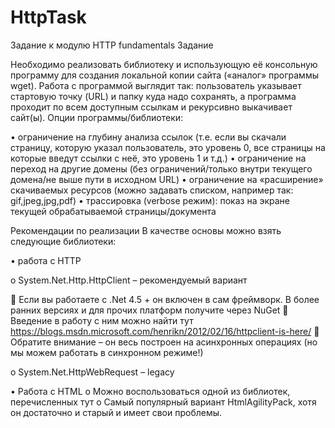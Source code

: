 # HttpTask
Задание к модулю HTTP fundamentals
Задание

Необходимо реализовать библиотеку и использующую её консольную программу для создания локальной копии сайта («аналог» программы wget).
Работа с программой выглядит так: пользователь указывает стартовую точку (URL) и папку куда надо сохранять, а программа проходит по всем доступным ссылкам и рекурсивно выкачивает сайт(ы).
Опции программы/библиотеки:

•	ограничение на глубину анализа ссылок (т.е. если вы скачали страницу, которую указал пользователь, это уровень 0, все страницы на которые введут ссылки с неё, это уровень 1 и т.д.) 
•	ограничение на переход на другие домены (без ограничений/только внутри текущего домена/не выше пути в исходном URL)
•	ограничение на «расширение» скачиваемых ресурсов (можно задавать списком, например так: gif,jpeg,jpg,pdf)
•	трассировка (verbose режим): показ на экране текущей обрабатываемой страницы/документа

Рекомендации по реализации
В качестве основы можно взять следующие библиотеки:

•	работа с HTTP

o	System.Net.Http.HttpClient – рекомендуемый вариант

	Если вы работаете с .Net 4.5 + он включен в сам фреймворк. В более ранних версиях и для прочих платформ получите через NuGet
	Введение в работу с ним можно найти тут https://blogs.msdn.microsoft.com/henrikn/2012/02/16/httpclient-is-here/ 
	Обратите внимание – он весь построен на асинхронных операциях (но мы можем работать в синхронном режиме!)

o	System.Net.HttpWebRequest – legacy 

•	Работа с HTML
o	Можно воспользоваться одной из библиотек, перечисленных тут
o	Самый популярный вариант HtmlAgilityPack, хотя он достаточно и старый и имеет свои проблемы. 

